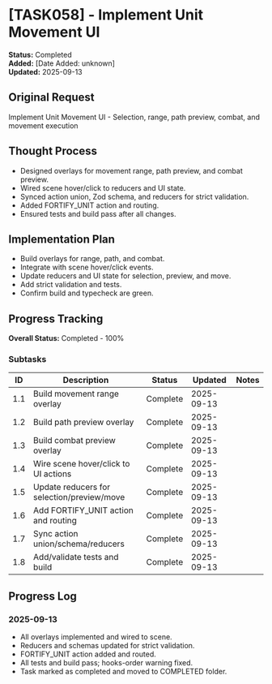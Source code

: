 # [TASK058] - Implement Unit Movement UI

**Status:** Completed  
**Added:** [Date Added: unknown]  
**Updated:** 2025-09-13

## Original Request
Implement Unit Movement UI - Selection, range, path preview, combat, and movement execution

## Thought Process
- Designed overlays for movement range, path preview, and combat preview.
- Wired scene hover/click to reducers and UI state.
- Synced action union, Zod schema, and reducers for strict validation.
- Added FORTIFY_UNIT action and routing.
- Ensured tests and build pass after all changes.

## Implementation Plan
- Build overlays for range, path, and combat.
- Integrate with scene hover/click events.
- Update reducers and UI state for selection, preview, and move.
- Add strict validation and tests.
- Confirm build and typecheck are green.

## Progress Tracking

**Overall Status:** Completed - 100%

### Subtasks
| ID   | Description                                   | Status     | Updated     | Notes |
|------|-----------------------------------------------|------------|-------------|-------|
| 1.1  | Build movement range overlay                  | Complete   | 2025-09-13  |       |
| 1.2  | Build path preview overlay                    | Complete   | 2025-09-13  |       |
| 1.3  | Build combat preview overlay                  | Complete   | 2025-09-13  |       |
| 1.4  | Wire scene hover/click to UI actions          | Complete   | 2025-09-13  |       |
| 1.5  | Update reducers for selection/preview/move    | Complete   | 2025-09-13  |       |
| 1.6  | Add FORTIFY_UNIT action and routing           | Complete   | 2025-09-13  |       |
| 1.7  | Sync action union/schema/reducers             | Complete   | 2025-09-13  |       |
| 1.8  | Add/validate tests and build                  | Complete   | 2025-09-13  |       |

## Progress Log
### 2025-09-13
- All overlays implemented and wired to scene.
- Reducers and schemas updated for strict validation.
- FORTIFY_UNIT action added and routed.
- All tests and build pass; hooks-order warning fixed.
- Task marked as completed and moved to COMPLETED folder.
